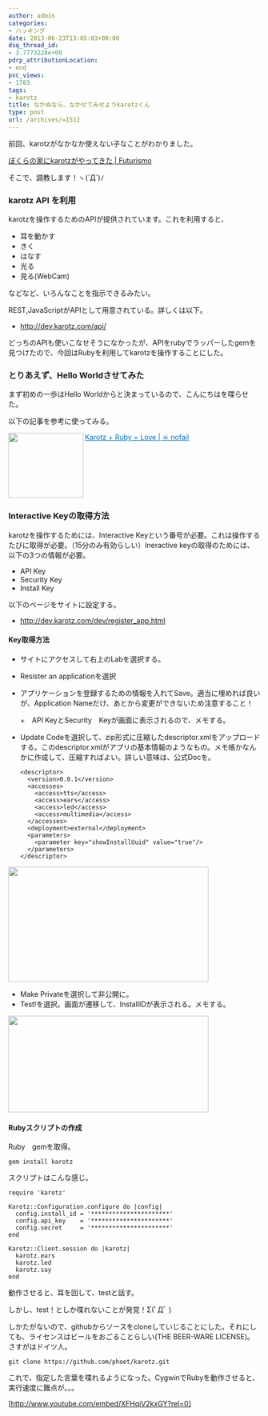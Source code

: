 ```yaml
---
author: admin
categories:
- ハッキング
date: 2013-06-23T13:05:03+00:00
dsq_thread_id:
- 3.7773228e+09
pdrp_attributionLocation:
- end
pvc_views:
- 1783
tags:
- karotz
title: なかぬなら、なかせてみせようkarotzくん
type: post
url: /archives/=1512
---
```


前回、karotzがなかなか使えない子なことがわかりました。

<a href="http://futurismo.biz/archives/1508" target="_blank">ぼくらの家にkarotzがやってきた | Futurismo</a>

そこで、調教します！ヽ(\`Д´)ﾉ

### karotz API を利用

karotzを操作するためのAPIが提供されています。これを利用すると、

  * 耳を動かす
  * きく
  * はなす
  * 光る
  * 見る(WebCam)

などなど、いろんなことを指示できるみたい。

REST,JavaScriptがAPIとして用意されている。詳しくは以下。

  * http://dev.karotz.com/api/

どっちのAPIも使いこなせそうになかったが、APIをrubyでラッパーしたgemを見つけたので、今回はRubyを利用してkarotzを操作することにした。

### とりあえず、Hello Worldさせてみた

まず初めの一歩はHello Worldからと決まっているので、こんにちはを喋らせた。

以下の記事を参考に使ってみる。

<a href="http://nofail.de/2011/12/karotz-ruby-love/" target="_blank"><img class="alignleft" align="left" border="0" src="http://capture.heartrails.com/150x130/shadow?http://nofail.de/2011/12/karotz-ruby-love/" alt="" width="150" height="130" /></a> <a style="color:#0070C5;" href="http://nofail.de/2011/12/karotz-ruby-love/" target="_blank">Karotz + Ruby = Love | ☠ nofail</a>  <img border="0" src="http://b.hatena.ne.jp/entry/image/http://nofail.de/2011/12/karotz-ruby-love/" alt="" style="" /><br style="clear:both;" />

### Interactive Keyの取得方法

karotzを操作するためには、Interactive Keyという番号が必要。これは操作するたびに取得が必要。（15分のみ有効らしい）Ineractive keyの取得のためには、以下の3つの情報が必要。

  * API Key
  * Security Key
  * Install Key

以下のページをサイトに設定する。

  * http://dev.karotz.com/dev/register_app.html

#### Key取得方法

  * サイトにアクセスして右上のLabを選択する。
  * Resister an applicationを選択
  * アプリケーションを登録するための情報を入れてSave。適当に埋めれば良いが、Application Nameだけ、あとから変更ができないため注意すること！
  
    +　API KeyとSecurity　Keyが画面に表示されるので、メモする。
  * Update Codeを選択して、zip形式に圧縮したdescriptor.xmlをアップロードする。このdescriptor.xmlがアプリの基本情報のようなもの。メモ帳かなんかに作成して、圧縮すればよい。詳しい意味は、公式Docを。
    
        <descriptor>
          <version>0.0.1</version>
          <accesses>
            <access>tts</access>
            <access>ears</access>
            <access>led</access>
            <access>multimedia</access>
          </accesses>
          <deployment>external</deployment>
          <parameters>
            <parameter key="showInstallUuid" value="true"/>
          </parameters>
        </descriptor>
        

[<img src="https://lh5.googleusercontent.com/-GJ5fvByV3bI/Ucbx9XKpyWI/AAAAAAAAAac/61PWN1r_HZU/s400/skitch.png" height="230" width="400" />][1]

  * Make Privateを選択して非公開に。
  * Test!を選択。画面が遷移して、InstallIDが表示される。メモする。

[<img src="https://lh5.googleusercontent.com/-N6s7iTjztf8/UcbyGH_qBmI/AAAAAAAAAaw/k4R6eykBsrI/s400/skitch.png" height="193" width="400" />][2]

#### Rubyスクリプトの作成

Ruby　gemを取得。

    gem install karotz
    

スクリプトはこんな感じ。

    require 'karotz'
    
    Karotz::Configuration.configure do |config|
      config.install_id = '**********************'
      config.api_key    = '**********************'
      config.secret     = '**********************'
    end
    
    Karotz::Client.session do |karotz|
      karotz.ears
      karotz.led
      karotz.say
    end
    

動作させると、耳を回して、testと話す。

しかし、test！としか喋れないことが発覚！Σ(ﾟДﾟ )

しかたがないので、githubからソースをcloneしていじることにした。それにしても、ライセンスはビールをおごることらしい(THE BEER-WARE LICENSE)。さすがはドイツ人。

    git clone https://github.com/phoet/karotz.git
    

これで、指定した言葉を喋れるようになった。CygwinでRubyを動作させると、実行速度に難点が。。。

[http://www.youtube.com/embed/XFHqiV2kxGY?rel=0]

 [1]: https://picasaweb.google.com/lh/photo/o3G5msWAzF63iyqw-OkUbDyD6hjDXGH6XyE6iLrzolo?feat=embedwebsite
 [2]: https://picasaweb.google.com/lh/photo/9DFCdqYjBJolGPNasr8SUTyD6hjDXGH6XyE6iLrzolo?feat=embedwebsite